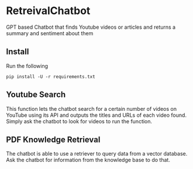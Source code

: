 # RetreivalChatbot
GPT based Chatbot that finds Youtube videos or articles and returns a summary and sentiment about them

## Install
Run the following

`pip install -U -r requirements.txt`

## Youtube Search
This function lets the chatbot search for a certain number of videos on YouTube using its API and outputs the titles and URLs of each video found.
Simply ask the chatbot to look for videos to run the function.

## PDF Knowledge Retrieval
The chatbot is able to use a retriever to query data from a vector database. 
Ask the chatbot for information from the knowledge base to do that.

